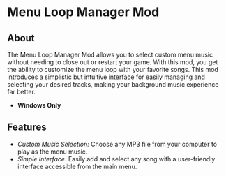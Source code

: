# Menu Loop Manager Mod

## About
The Menu Loop Manager Mod allows you to select custom menu music without needing to close out or restart your game. With this mod, you get the ability to customize the menu loop with your favorite songs. This mod introduces a simplistic but intuitive interface for easily managing and selecting your desired tracks, making your background music experience far better. 
- **Windows Only**

## Features
* *<cr>Custom Music Selection:</c>*  Choose any MP3 file from your computer to play as the menu music.
* *<cr>Simple Interface:</c>*  Easily add and select any song with a user-friendly interface accessible from the main menu.

